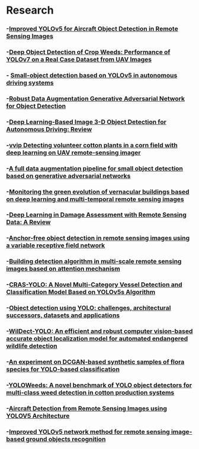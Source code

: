# Research
### -[Improved YOLOv5 for Aircraft Object Detection in Remote Sensing Images](https://ieeexplore.ieee.org/abstract/document/10005162)

### -[Deep Object Detection of Crop Weeds: Performance of YOLOv7 on a Real Case Dataset from UAV Images](https://www.mdpi.com/2072-4292/15/2/539)
### - [Small-object detection based on YOLOv5 in autonomous driving systems](https://www.sciencedirect.com/science/article/abs/pii/S0167865523000727)

### -[Robust Data Augmentation Generative Adversarial Network for Object Detection](https://www.mdpi.com/1424-8220/23/1/157)
### -[Deep Learning-Based Image 3-D Object Detection for Autonomous Driving: Review](https://www.sciencedirect.com/science/article/abs/pii/S0034425723000366)
### -[vvip Detecting volunteer cotton plants in a corn field with deep learning on UAV remote-sensing imager](https://www.sciencedirect.com/science/article/pii/S0168169922008596)
### -[A full data augmentation pipeline for small object detection based on generative adversarial networks](https://www.sciencedirect.com/science/article/pii/S0031320322004782)
### -[Monitoring the green evolution of vernacular buildings based on deep learning and multi-temporal remote sensing images](https://link.springer.com/article/10.1007/s12273-022-0927-7)
### -[Deep Learning in Damage Assessment with Remote Sensing Data: A Review](https://link.springer.com/chapter/10.1007/978-3-031-21438-7_61)
### -[Anchor-free object detection in remote sensing images using a variable receptive field network](https://asp-eurasipjournals.springeropen.com/articles/10.1186/s13634-023-01013-2)
### -[Building detection algorithm in multi-scale remote sensing images based on attention mechanism](https://link.springer.com/article/10.1007/s12065-023-00849-9)
### -[CRAS-YOLO: A Novel Multi-Category Vessel Detection and Classification Model Based on YOLOv5s Algorithm](https://ieeexplore.ieee.org/abstract/document/10035382)
### -[Object detection using YOLO: challenges, architectural successors, datasets and applications](https://link.springer.com/article/10.1007/s11042-022-13644-y)
### -[WilDect-YOLO: An efficient and robust computer vision-based accurate object localization model for automated endangered wildlife detection](https://www.sciencedirect.com/science/article/abs/pii/S1574954122003697)
### -[An experiment on DCGAN-based synthetic samples of flora species for YOLO-based classification](https://ieeexplore.ieee.org/abstract/document/10111248)
### -[YOLOWeeds: A novel benchmark of YOLO object detectors for multi-class weed detection in cotton production systems](https://www.sciencedirect.com/science/article/abs/pii/S0168169923000431)
### -[Aircraft Detection from Remote Sensing Images using YOLOV5 Architecture](https://ieeexplore.ieee.org/document/9780777)
### -[Improved YOLOv5 network method for remote sensing image-based ground objects recognition](https://link.springer.com/article/10.1007/s00500-022-07106-8)
